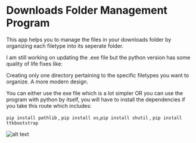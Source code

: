 # Downloads Folder Management Program

This app helps you to manage the files in your downloads folder by organizing each filetype into its seperate folder.

I am still working on updating the .exe file but the python version has some quality of life fixes like:

Creating only one directory pertaining to the specific filetypes you want to organize.
A more modern design.

You can either use the exe file which is a lot simpler OR you can use the program with python by itself, you will have to install the dependencies if you take this route which includes: 

```pip install pathlib``` , ```pip install os```,```pip install shutil``` , ```pip install ttkbootstrap```

![alt text]([https://cdn.discordapp.com/attachments/1267978337834242079/1268330445825638430/0U39WFf.png?ex=66ac0846&is=66aab6c6&hm=7b98a27da63731a5c9e20d1cd95b0610e75e234ba97ef1c1c542efd7875930ea&])
